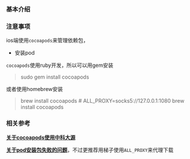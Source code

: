 ### 基本介绍

### 注意事项

ios端使用`cocoapods`来管理依赖包，

- 安装pod

`cocoapods`使用ruby开发，所以可以用gem安装

> sudo gem install cocoapods

或者使用homebrew安装

> brew install cocoapods # ALL_PROXY=socks5://127.0.0.1:1080 brew install cocoapods


### 相关参考

[**关于cocoapods使用中科大源**](https://mirror.tuna.tsinghua.edu.cn/help/CocoaPods/)

[**关于pod安装包失败的问题**](https://www.jianshu.com/p/7b21254cbd77)，不过更推荐用梯子使用`ALL_PROXY`来代理下载
